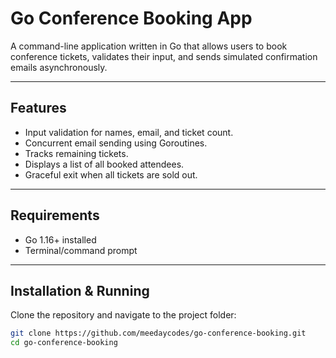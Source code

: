 # Go Conference Booking App

A command-line application written in Go that allows users to book conference tickets, validates their input, and sends simulated confirmation emails asynchronously.

---

## Features
- Input validation for names, email, and ticket count.
- Concurrent email sending using Goroutines.
- Tracks remaining tickets.
- Displays a list of all booked attendees.
- Graceful exit when all tickets are sold out.

---

## Requirements
- Go 1.16+ installed
- Terminal/command prompt

---

## Installation & Running
Clone the repository and navigate to the project folder:
```bash
git clone https://github.com/meedaycodes/go-conference-booking.git
cd go-conference-booking
